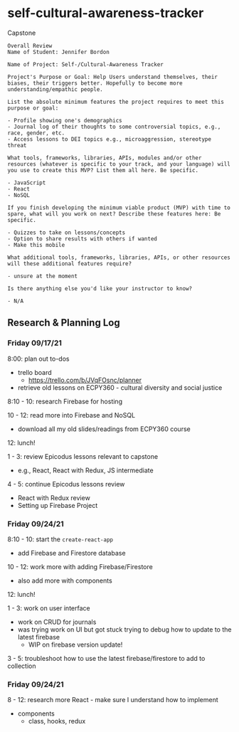 # self-cultural-awareness-tracker
Capstone
```
Overall Review
Name of Student: Jennifer Bordon

Name of Project: Self-/Cultural-Awareness Tracker

Project's Purpose or Goal: Help Users understand themselves, their biases, their triggers better. Hopefully to become more understanding/empathic people.

List the absolute minimum features the project requires to meet this purpose or goal:

- Profile showing one's demographics
- Journal log of their thoughts to some controversial topics, e.g., race, gender, etc.
- Access lessons to DEI topics e.g., microaggression, stereotype threat

What tools, frameworks, libraries, APIs, modules and/or other resources (whatever is specific to your track, and your language) will you use to create this MVP? List them all here. Be specific.

- JavaScript
- React
- NoSQL

If you finish developing the minimum viable product (MVP) with time to spare, what will you work on next? Describe these features here: Be specific.

- Quizzes to take on lessons/concepts 
- Option to share results with others if wanted
- Make this mobile

What additional tools, frameworks, libraries, APIs, or other resources will these additional features require?

- unsure at the moment

Is there anything else you'd like your instructor to know?

- N/A
```

## Research & Planning Log
### Friday 09/17/21
8:00: plan out to-dos
- trello board
  - https://trello.com/b/JVqFOsnc/planner
- retrieve old lessons on ECPY360 - cultural diversity and social justice

8:10 - 10: research Firebase for hosting

10 - 12: read more into Firebase and NoSQL
- download all my old slides/readings from ECPY360 course

12: lunch!

1 - 3: review Epicodus lessons relevant to capstone
- e.g., React, React with Redux, JS intermediate

4 - 5: continue Epicodus lessons review 
- React with Redux review
- Setting up Firebase Project

### Friday 09/24/21
8:10 - 10: start the `create-react-app` 
- add Firebase and Firestore database

10 - 12: work more with adding Firebase/Firestore
- also add more with components

12: lunch!

1 - 3: work on user interface
- work on CRUD for journals
- was trying work on UI but got stuck trying to debug how to update to the latest firebase
  - WIP on firebase version update!

3 - 5: troubleshoot how to use the latest firebase/firestore to add to collection


### Friday 09/24/21
8 - 12: research more React - make sure I understand how to implement
- components
  - class, hooks, redux